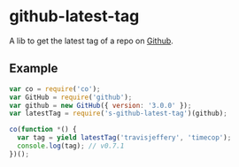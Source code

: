 # github-latest-tag

A lib to get the latest tag of a repo on [Github](https://github.com/).



## Example

```js
var co = require('co');
var GitHub = require('github');
var github = new GitHub({ version: '3.0.0' });
var latestTag = require('s-github-latest-tag')(github);

co(function *() {
  var tag = yield latestTag('travisjeffery', 'timecop');
  console.log(tag); // v0.7.1
})();
```

